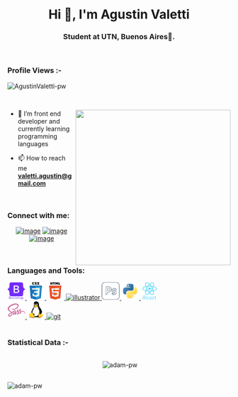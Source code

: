 <h1 align="center">Hi 👋, I'm Agustin Valetti</h1>
<h3 align="center">Student at UTN, Buenos Aires🌟.</h3>

<br>

<p align="right"> <h3>Profile Views :-</h3> <img src="https://komarev.com/ghpvc/?username=AgustinValetti-pw&label=Profile%20views&color=0e75b6&style=flat"
    alt="AgustinValetti-pw" /> 
  </p>

<br>

<p><img align="right" src="https://github.com/Adam-pw/Adam-pw/blob/main/animation_500_kxa883sd.gif" width="350" height="350" /></p>


- 🌱 I’m front end developer and currently  learning programming languages

- 📫 How to reach me **valetti.agustin@gmail.com**

<br>

<h3 align="left">Connect with me:</h3>

<div align="center">

[![image](https://img.shields.io/badge/LinkedIn-0077B5?style=for-the-badge&logo=linkedin&logoColor=white)]([https://www.linkedin.com/in/lauro_brant-1/](https://www.linkedin.com/in/agustin-valetti-688589233/))
[![image](https://img.shields.io/badge/Instagram-E4405F?style=for-the-badge&logo=instagram&logoColor=white)]([https://www.instagram.com/brantlauro/](https://www.instagram.com/agustinshm/?hl=en))
[![image](https://img.shields.io/badge/Gmail-D14836?style=for-the-badge&logo=gmail&logoColor=white)](valetti.agustin@gmail.com)
  
</div>
</p>

<br>

<h3 align="left">Languages and Tools:</h3>
<a href="https://getbootstrap.com" target="_blank" rel="noreferrer">
    <img src="https://raw.githubusercontent.com/devicons/devicon/master/icons/bootstrap/bootstrap-plain-wordmark.svg"
      alt="bootstrap" width="40" height="40" /> </a> 
 <a href="https://www.w3schools.com/css/" target="_blank"
    rel="noreferrer"> <img
      src="https://raw.githubusercontent.com/devicons/devicon/master/icons/css3/css3-original-wordmark.svg" alt="css3"
      width="40" height="40" /> </a> <a href="https://www.w3.org/html/" target="_blank" rel="noreferrer"> <img
      src="https://raw.githubusercontent.com/devicons/devicon/master/icons/html5/html5-original-wordmark.svg"
      alt="html5" width="40" height="40" /> </a> <a href="https://www.adobe.com/in/products/illustrator.html"
    target="_blank" rel="noreferrer"> <img
      src="https://www.vectorlogo.zone/logos/adobe_illustrator/adobe_illustrator-icon.svg" alt="illustrator" width="40"
      height="40" /> 
  </a> <a href="https://www.photoshop.com/en" target="_blank"
    rel="noreferrer"> <img
      src="https://raw.githubusercontent.com/devicons/devicon/master/icons/photoshop/photoshop-line.svg" alt="photoshop"
      width="40" height="40" /> </a> <a href="https://www.python.org" target="_blank" rel="noreferrer"> <img
      src="https://raw.githubusercontent.com/devicons/devicon/master/icons/python/python-original.svg" alt="python"
      width="40" height="40" /> </a> <a href="https://reactjs.org/" target="_blank" rel="noreferrer"> <img
      src="https://raw.githubusercontent.com/devicons/devicon/master/icons/react/react-original-wordmark.svg"
      alt="react" width="40" height="40" /> </a> <br> <a href="https://sass-lang.com" target="_blank" rel="noreferrer"> <img
      src="https://raw.githubusercontent.com/devicons/devicon/master/icons/sass/sass-original.svg" alt="sass" width="auto"
      height="40" /> </a> 
        <a href="https://www.linux.org/" target="_blank"> 
    <img src="https://raw.githubusercontent.com/devicons/devicon/master/icons/linux/linux-original.svg" alt="linux" width="40" height="40"/> 
  </a> 
  <a href="https://git-scm.com/" target="_blank"> 
    <img src="https://www.vectorlogo.zone/logos/git-scm/git-scm-icon.svg" alt="git" width="40" height="40"/> 
  </a>
  <br>
<br>
<h3>Statistical Data :-</h3>

<div style="display: flex; justify-content: center; align-items: center;>
    <p><img align="center"
    src="https://github-readme-stats.vercel.app/api/top-langs?username=AgustinValetti&show_icons=true&locale=en&bg_color=0d1117&text_color=ffffff&layout=compact"
    alt="adam-pw" 
    bg_color=#808080/></p>

<p>&nbsp;<img align="center" src="https://github-readme-stats.vercel.app/api?username=AgustinValetti&show_icons=true&locale=en&bg_color=0d1117&text_color=ffffff&repo=convoychat"
    alt="adam-pw" /></p>
</div>


<p><img align="center" src="https://github-readme-streak-stats.herokuapp.com/?user=AgustinValetti&theme=dark&background=0d1117&date_format=M%20j%5B%2C%20Y%5D" alt="adam-pw" /></p>

